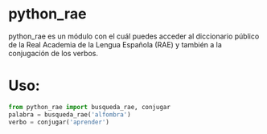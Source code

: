 # python_rae
python_rae es un módulo con el cuál puedes acceder al diccionario público de la Real Academia de la Lengua Española (RAE) y también a la conjugación de los verbos.


 # Uso:
```python
from python_rae import busqueda_rae, conjugar
palabra = busqueda_rae('alfombra')
verbo = conjugar('aprender')
```
